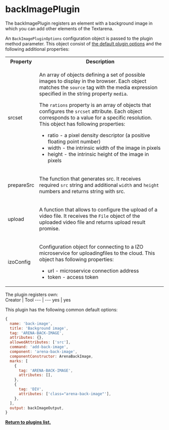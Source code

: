 # backImagePlugin
The backImagePlugin registers an element with a background image in which you can add other elements of the Textarena.

An `BackImagePluginOptions` configuration object is passed to the plugin method parameter. This object consist of [the default plugin options](../plugins.md#default-plugin-options) and the following additional properties:

<table>
<tr>
    <th>Property</th>
    <th>Description</th>
</tr>
<tr>
    <td> 
        srcset 
    </td>
  <td>

   An array of objects defining a set of possible images to display in the browser. Each object matches the `source` tag with the media expression specified in the string property `media`. 

   The `rations` property is an array of objects that configures the `srcset` attribute. Each object corresponds to a value for a specific resolution. This object has following properties:

   * ratio - a pixel density descriptor (a positive floating point number)
   * width - the intrinsic width of the image in pixels
   * height - the intrinsic height of the image in pixels
  </td>
</tr>
<tr>
    <td> 
        prepareSrc
    </td>
  <td>

   The function that generates src. It receives required `src` string and additional `width` and `height` numbers and returns string with src.
  </td>
</tr>
<tr>
    <td> 
        upload
    </td>
  <td>
        
   А function that allows to configure the upload of a video file. It receives the `File` object of the uploaded video file and returns upload result promise.
  </td>
</tr>
<tr>
    <td> 
        izoConfig
    </td>
  <td>

   Configuration object for connecting to a IZO microservice for uploadingfiles to the cloud. This object has following properties:
   * url - microservice connection address
   * token - access token
  </td>
</tr>
</table>

The plugin registers own:  
Creator | Tool
--- | ---
yes | yes

This plugin has the following common default options:
```js
{
  name: 'back-image',
  title: 'Background image',
  tag: 'ARENA-BACK-IMAGE',
  attributes: {},
  allowedAttributes: ['src'],
  command: 'add-back-image',
  component: 'arena-back-image',
  componentConstructor: ArenaBackImage,
  marks: [
    {
      tag: 'ARENA-BACK-IMAGE',
      attributes: [],
    },
    {
      tag: 'DIV',
      attributes: ['class="arena-back-image"'],
    },
  ],
  output: backImageOutput,
}
```

**[Return to plugins list.](../plugins.md#list-of-standard-plugins)**